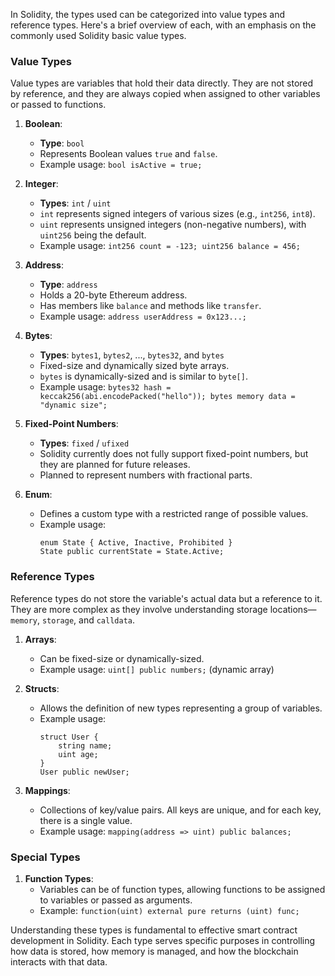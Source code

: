 In Solidity, the types used can be categorized into value types and reference types. Here's a brief overview of each, with an emphasis on the commonly used Solidity basic value types.

### Value Types

Value types are variables that hold their data directly. They are not stored by reference, and they are always copied when assigned to other variables or passed to functions.

1. **Boolean**:

   - **Type**: `bool`
   - Represents Boolean values `true` and `false`.
   - Example usage: `bool isActive = true;`

2. **Integer**:

   - **Types**: `int` / `uint`
   - `int` represents signed integers of various sizes (e.g., `int256`, `int8`).
   - `uint` represents unsigned integers (non-negative numbers), with `uint256` being the default.
   - Example usage: `int256 count = -123; uint256 balance = 456;`

3. **Address**:

   - **Type**: `address`
   - Holds a 20-byte Ethereum address.
   - Has members like `balance` and methods like `transfer`.
   - Example usage: `address userAddress = 0x123...;`

4. **Bytes**:

   - **Types**: `bytes1`, `bytes2`, ..., `bytes32`, and `bytes`
   - Fixed-size and dynamically sized byte arrays.
   - `bytes` is dynamically-sized and is similar to `byte[]`.
   - Example usage: `bytes32 hash = keccak256(abi.encodePacked("hello")); bytes memory data = "dynamic size";`

5. **Fixed-Point Numbers**:

   - **Types**: `fixed` / `ufixed`
   - Solidity currently does not fully support fixed-point numbers, but they are planned for future releases.
   - Planned to represent numbers with fractional parts.

6. **Enum**:
   - Defines a custom type with a restricted range of possible values.
   - Example usage:
     ```solidity
     enum State { Active, Inactive, Prohibited }
     State public currentState = State.Active;
     ```

### Reference Types

Reference types do not store the variable's actual data but a reference to it. They are more complex as they involve understanding storage locations—`memory`, `storage`, and `calldata`.

1. **Arrays**:

   - Can be fixed-size or dynamically-sized.
   - Example usage: `uint[] public numbers;` (dynamic array)

2. **Structs**:

   - Allows the definition of new types representing a group of variables.
   - Example usage:
     ```solidity
     struct User {
         string name;
         uint age;
     }
     User public newUser;
     ```

3. **Mappings**:
   - Collections of key/value pairs. All keys are unique, and for each key, there is a single value.
   - Example usage: `mapping(address => uint) public balances;`

### Special Types

1. **Function Types**:
   - Variables can be of function types, allowing functions to be assigned to variables or passed as arguments.
   - Example: `function(uint) external pure returns (uint) func;`

Understanding these types is fundamental to effective smart contract development in Solidity. Each type serves specific purposes in controlling how data is stored, how memory is managed, and how the blockchain interacts with that data.
